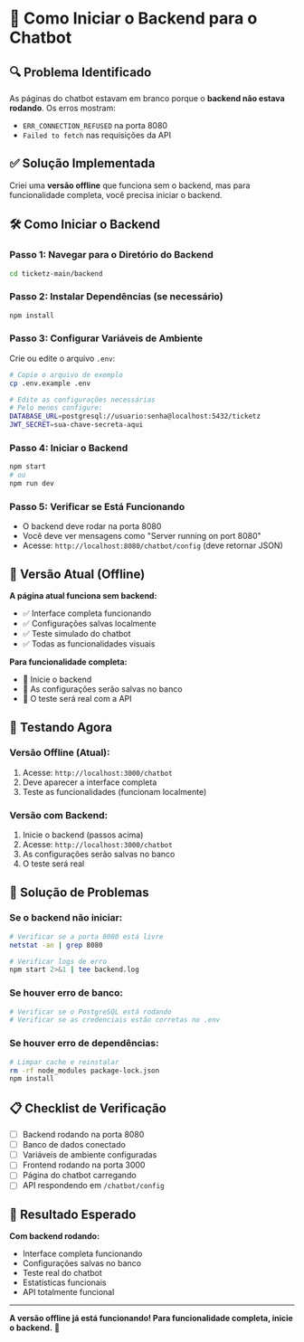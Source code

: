 # 🚀 Como Iniciar o Backend para o Chatbot

## 🔍 Problema Identificado
As páginas do chatbot estavam em branco porque o **backend não estava rodando**. Os erros mostram:
- `ERR_CONNECTION_REFUSED` na porta 8080
- `Failed to fetch` nas requisições da API

## ✅ Solução Implementada
Criei uma **versão offline** que funciona sem o backend, mas para funcionalidade completa, você precisa iniciar o backend.

## 🛠️ Como Iniciar o Backend

### **Passo 1: Navegar para o Diretório do Backend**
```bash
cd ticketz-main/backend
```

### **Passo 2: Instalar Dependências (se necessário)**
```bash
npm install
```

### **Passo 3: Configurar Variáveis de Ambiente**
Crie ou edite o arquivo `.env`:
```bash
# Copie o arquivo de exemplo
cp .env.example .env

# Edite as configurações necessárias
# Pelo menos configure:
DATABASE_URL=postgresql://usuario:senha@localhost:5432/ticketz
JWT_SECRET=sua-chave-secreta-aqui
```

### **Passo 4: Iniciar o Backend**
```bash
npm start
# ou
npm run dev
```

### **Passo 5: Verificar se Está Funcionando**
- O backend deve rodar na porta 8080
- Você deve ver mensagens como "Server running on port 8080"
- Acesse: `http://localhost:8080/chatbot/config` (deve retornar JSON)

## 🎯 Versão Atual (Offline)

**A página atual funciona sem backend:**
- ✅ Interface completa funcionando
- ✅ Configurações salvas localmente
- ✅ Teste simulado do chatbot
- ✅ Todas as funcionalidades visuais

**Para funcionalidade completa:**
- 🔄 Inicie o backend
- 🔄 As configurações serão salvas no banco
- 🔄 O teste será real com a API

## 🧪 Testando Agora

### **Versão Offline (Atual):**
1. Acesse: `http://localhost:3000/chatbot`
2. Deve aparecer a interface completa
3. Teste as funcionalidades (funcionam localmente)

### **Versão com Backend:**
1. Inicie o backend (passos acima)
2. Acesse: `http://localhost:3000/chatbot`
3. As configurações serão salvas no banco
4. O teste será real

## 🔧 Solução de Problemas

### **Se o backend não iniciar:**
```bash
# Verificar se a porta 8080 está livre
netstat -an | grep 8080

# Verificar logs de erro
npm start 2>&1 | tee backend.log
```

### **Se houver erro de banco:**
```bash
# Verificar se o PostgreSQL está rodando
# Verificar se as credenciais estão corretas no .env
```

### **Se houver erro de dependências:**
```bash
# Limpar cache e reinstalar
rm -rf node_modules package-lock.json
npm install
```

## 📋 Checklist de Verificação

- [ ] Backend rodando na porta 8080
- [ ] Banco de dados conectado
- [ ] Variáveis de ambiente configuradas
- [ ] Frontend rodando na porta 3000
- [ ] Página do chatbot carregando
- [ ] API respondendo em `/chatbot/config`

## 🎉 Resultado Esperado

**Com backend rodando:**
- Interface completa funcionando
- Configurações salvas no banco
- Teste real do chatbot
- Estatísticas funcionais
- API totalmente funcional

---

**A versão offline já está funcionando! Para funcionalidade completa, inicie o backend.** 🚀

